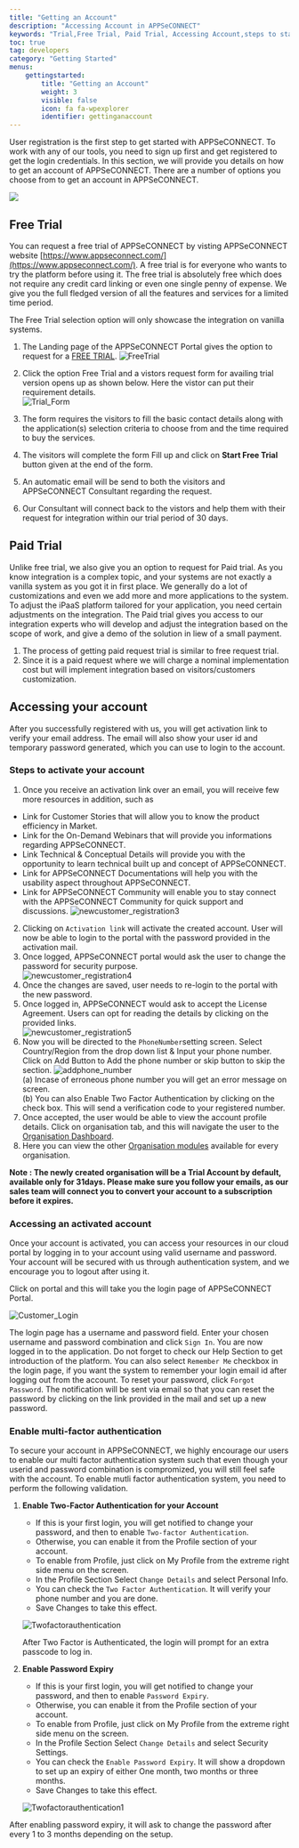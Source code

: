 ```yaml
---
title: "Getting an Account"
description: "Accessing Account in APPSeCONNECT"
keywords: "Trial,Free Trial, Paid Trial, Accessing Account,steps to start, Multi-Factor Authentication,two factor authentication, security, login to appseconnect,password security,password expiry"
toc: true
tag: developers 
category: "Getting Started"
menus: 
    gettingstarted:
        title: "Getting an Account"
        weight: 3
        visible: false
        icon: fa fa-wpexplorer
        identifier: gettinganaccount
---
```


User registration is the first step to get started with APPSeCONNECT. To work with any of our tools, you need to sign up first and get registered to get the login credentials. 
In this section, we will provide you details on how to get an account of APPSeCONNECT. There are a number of options you choose from to get an account in APPSeCONNECT. 

![](https://www.youtube.com/watch?v=ZPlZBTkwEKU)

## Free Trial

You can request a free trial of APPSeCONNECT by visting APPSeCONNECT website [https://www.appseconnect.com/](https://www.appseconnect.com/). A free 
trial is for everyone who wants to try the platform before using it. The free trial is absolutely free which does not require any credit card linking 
or even one single penny of expense. We give you the full fledged version of all the features and services for a limited time period. 

The Free Trial selection option will only showcase the integration on vanilla systems.

1. The Landing page of the APPSeCONNECT Portal gives the option to request for a [FREE TRIAL](https://www.appseconnect.com/free-trial/).
![FreeTrial](/staticfiles/root/media/FreeTrial.png) 

2. Click the option Free Trial and a vistors request form for availing trial version opens up as shown below. Here the vistor can put their requirement details.  
![Trial_Form](/staticfiles/root/media/TrialForm.png)
3. The form requires the visitors to fill the basic contact details along with the application(s) selection criteria to choose from and the time required to buy the services.
4. The visitors will complete the form Fill up and click on **Start Free Trial** button given at the end of the form.
5. An automatic email will be send to both the visitors and APPSeCONNECT Consultant regarding the request.
6. Our Consultant will connect back to the vistors and help them with their request for integration within our trial period of 30 days.

## Paid Trial

Unlike free trial, we also give you an option to request for Paid trial. As you know integration is a complex topic, and your systems are not exactly 
a vanilla system as you got it in first place. We generally do a lot of customizations and even we add more and more applications to the system. To adjust 
the iPaaS platform tailored for your application, you need certain adjustments on the integration. The Paid trial gives you access to our 
integration experts who will develop and adjust the integration based on the scope of work, and give a demo of the solution in liew of a small payment. 


 1. The process of getting paid request trial is similar to free request trial.
 2. Since it is a paid request where we will charge a nominal implementation cost but will implement integration based on visitors/customers customization.
  

## Accessing your account

After you successfully registered with us, you will get activation link to verify your email address. The email will also show your user id and 
temporary password generated, which you can use to login to the account. 

### Steps to activate your account

1. Once you receive an activation link over an email, you will receive few more resources in addition, such as
- Link for Customer Stories that will allow you to know the product efficiency in Market.
- Link for the On-Demand Webinars that will provide you informations regarding APPSeCONNECT.
- Link Technical & Conceptual Details will provide you with the opportunity to learn technical built up and concept of APPSeCONNECT.
- Link for APPSeCONNECT Documentations will help you with the usability aspect throughout APPSeCONNECT.
- Link for APPSeCONNECT Community will enable you to stay connect with the APPSeCONNECT Community for quick support and discussions.
![newcustomer_registration3](/staticfiles/root/media/newcustomer_registration3.png)  
2.	Clicking on `Activation link` will activate the created account. User will now be able to login to the portal with the password provided in the activation mail.  
3.	Once logged, APPSeCONNECT portal would ask the user to change the password for security purpose.    
![newcustomer_registration4](/staticfiles/root/media/newcustomer_registration4.png)  
4.	Once the changes are saved, user needs to re-login to the portal with the new password.  
5.	Once logged in, APPSeCONNECT would ask to accept the License Agreement. Users can opt for reading the details by clicking on the provided links.  
![newcustomer_registration5](/staticfiles/root/media/newcustomer_registration5.png)  
6. Now you will be directed to the `PhoneNumber`setting screen. Select Country/Region
from the drop down list & Input your phone number. Click on Add Button to Add the phone number
or skip button to skip the section. 
![addphone_number](/staticfiles/root/media/addphone_number.png)   
(a) Incase of erroneous phone number you will get an error message on screen.    
(b) You can also Enable Two Factor Authentication by clicking on the check box. This will
send a verification code to your registered number.    
7.	Once accepted, the user would be able to view the account profile details. Click on organisation tab, and this will navigate the user to the [Organisation Dashboard](https://docs.appseconnect.com/accessing%20portal/accessing-portal/#a-accessing-organization-dashboard).   
8.	Here you can view the other [Organisation modules](https://docs.appseconnect.com/accessing%20portal/accessing-portal/) available for every organisation.  

**Note : The newly created organisation will be a Trial Account by default, available only for 31days. Please make sure you follow your emails, as our 
sales team will connect you to convert your account to a subscription before it expires.** 

### Accessing an activated account

Once your account is activated, you can access your resources in our cloud portal by logging in to your account using valid username and password. Your account will be secured with us through authentication system, and we encourage
you to logout after using it. 

Click on portal and this will take you the login page of  APPSeCONNECT Portal.

![Customer_Login](/staticfiles/root/media/CustomerLogin.png)

The login page has a username and password field. Enter your chosen username and password combination and click `Sign In`. 
You are now logged in to the application. Do not forget to check our Help Section to get introduction of the platform. You can also 
select `Remember Me` checkbox in the login page, if you want the system to remember your login email id after logging out from the account.
To reset your password, click `Forgot Password`. The notification will be sent via email so that you can reset the password by clicking on the link provided in the mail and set up a new password.

### Enable multi-factor authentication

To secure your account in APPSeCONNECT, we highly encourage our users to enable our multi factor authentication system such that even though your userid and password combination is compromized, you will still feel safe with the account. 
To enable mutli factor authentication system, you need to perform the following validation.

1. **Enable Two-Factor Authentication for your Account**

    * If this is your first login, you will get notified to change your password, and then to enable `Two-factor Authentication`.
    * Otherwise, you can enable it from the Profile section of your account.
    * To enable from Profile, just click on My Profile from the extreme right side menu on the screen.
    * In the Profile Section Select `Change Details` and select Personal Info.
    * You can check the `Two Factor Authentication`. It will verify your phone number and you are done.
    * Save Changes to take this effect.

    ![Twofactorauthentication](/staticfiles/root/media/twofactorauthentication.png)

    After Two Factor is Authenticated, the login will prompt for an extra passcode to log in.

2. **Enable Password Expiry**

    * If this is your first login, you will get notified to change your password, and then to enable `Password Expiry`.
    * Otherwise, you can enable it from the Profile section of your account.
    * To enable from Profile, just click on My Profile from the extreme right side menu on the screen.
    * In the Profile Section Select `Change Details` and select Security Settings.
    * You can check the `Enable Password Expiry`. It will show a dropdown to set up an expiry of either One month, two months or three months.
    * Save Changes to take this effect.

    ![Twofactorauthentication1](/staticfiles/root/media/twofactorauthentication1.png)

After enabling password expiry, it will ask to change the password after every 1 to 3 months depending on the setup.